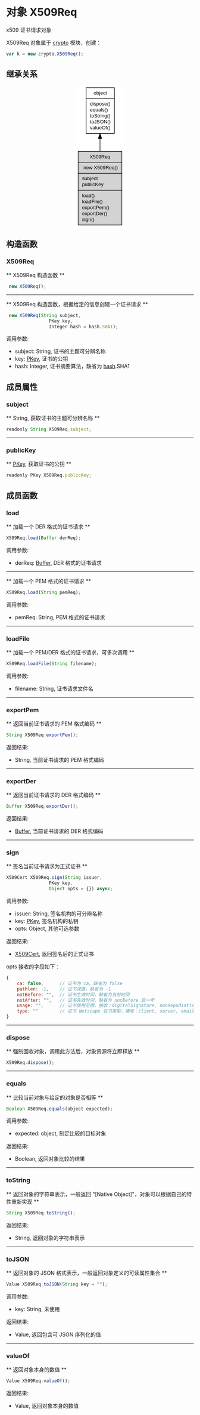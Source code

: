 # 对象 X509Req
x509 证书请求对象

X509Req 对象属于 [crypto](../../module/ifs/crypto.md) 模块，创建：
```JavaScript
var k = new crypto.X509Req();
```

## 继承关系
<div style="text-align: center;"><svg width="96pt" height="284pt" viewBox="0.00 0.00 96.00 284.00" xmlns="http://www.w3.org/2000/svg" xmlns:xlink="http://www.w3.org/1999/xlink">
<g id="graph0" class="graph" transform="scale(1 1) rotate(0) translate(4 280)">
<title>%0</title>
<polygon fill="#ffffff" stroke="transparent" points="-4,4 -4,-280 92,-280 92,4 -4,4"/>
<!-- object -->
<g id="node1" class="node">
<title>object</title>
<g id="a_node1"><a xlink:href="object.md" xlink:title="object">
<polygon fill="#ffffff" stroke="transparent" points="15.5,-184 15.5,-276 72.5,-276 72.5,-184 15.5,-184"/>
<polygon fill="none" stroke="#000000" points="16,-254 16,-276 73,-276 73,-254 16,-254"/>
<text text-anchor="start" x="31.1625" y="-262" font-family="Helvetica,sans-Serif" font-size="10.00" fill="#000000">object</text>
<polygon fill="none" stroke="#000000" points="16,-184 16,-254 73,-254 73,-184 16,-184"/>
<text text-anchor="start" x="21" y="-240" font-family="Helvetica,sans-Serif" font-size="10.00" fill="#000000"> dispose()</text>
<text text-anchor="start" x="21" y="-228" font-family="Helvetica,sans-Serif" font-size="10.00" fill="#000000"> equals()</text>
<text text-anchor="start" x="21" y="-216" font-family="Helvetica,sans-Serif" font-size="10.00" fill="#000000"> toString()</text>
<text text-anchor="start" x="21" y="-204" font-family="Helvetica,sans-Serif" font-size="10.00" fill="#000000"> toJSON()</text>
<text text-anchor="start" x="21" y="-192" font-family="Helvetica,sans-Serif" font-size="10.00" fill="#000000"> valueOf()</text>
</a>
</g>
</g>
<!-- X509Req -->
<g id="node2" class="node">
<title>X509Req</title>
<g id="a_node2"><a xlink:title="X509Req">
<polygon fill="#d3d3d3" stroke="transparent" points="0,0 0,-148 88,-148 88,0 0,0"/>
<polygon fill="none" stroke="#000000" points="0,-126 0,-148 88,-148 88,-126 0,-126"/>
<text text-anchor="start" x="23.1585" y="-134" font-family="Helvetica,sans-Serif" font-size="10.00" fill="#000000">X509Req</text>
<polygon fill="none" stroke="#000000" points="0,-104 0,-126 88,-126 88,-104 0,-104"/>
<text text-anchor="start" x="5" y="-112" font-family="Helvetica,sans-Serif" font-size="10.00" fill="#000000">  new X509Req()</text>
<polygon fill="none" stroke="#000000" points="0,-70 0,-104 88,-104 88,-70 0,-70"/>
<text text-anchor="start" x="5" y="-90" font-family="Helvetica,sans-Serif" font-size="10.00" fill="#000000"> subject</text>
<text text-anchor="start" x="5" y="-78" font-family="Helvetica,sans-Serif" font-size="10.00" fill="#000000"> publicKey</text>
<polygon fill="none" stroke="#000000" points="0,0 0,-70 88,-70 88,0 0,0"/>
<text text-anchor="start" x="5" y="-56" font-family="Helvetica,sans-Serif" font-size="10.00" fill="#000000"> load()</text>
<text text-anchor="start" x="5" y="-44" font-family="Helvetica,sans-Serif" font-size="10.00" fill="#000000"> loadFile()</text>
<text text-anchor="start" x="5" y="-32" font-family="Helvetica,sans-Serif" font-size="10.00" fill="#000000"> exportPem()</text>
<text text-anchor="start" x="5" y="-20" font-family="Helvetica,sans-Serif" font-size="10.00" fill="#000000"> exportDer()</text>
<text text-anchor="start" x="5" y="-8" font-family="Helvetica,sans-Serif" font-size="10.00" fill="#000000"> sign()</text>
</a>
</g>
</g>
<!-- object&#45;&gt;X509Req -->
<g id="edge1" class="edge">
<title>object-&gt;X509Req</title>
<path fill="none" stroke="#000000" d="M44,-173.455C44,-165.2637 44,-156.7302 44,-148.2558"/>
<polygon fill="#000000" stroke="#000000" points="40.5001,-173.6172 44,-183.6172 47.5001,-173.6173 40.5001,-173.6172"/>
</g>
</g>
</svg></div>

## 构造函数
        
### X509Req
** X509Req 构造函数 **
```JavaScript
 new X509Req();
```

--------------------------
** X509Req 构造函数，根据给定的信息创建一个证书请求 **
```JavaScript
 new X509Req(String subject,
                PKey key,
                Integer hash = hash.SHA1);
```

调用参数:
* subject: String, 证书的主题可分辨名称
* key: [PKey](PKey.md), 证书的公钥
* hash: Integer, 证书摘要算法，缺省为 [hash](../../module/ifs/hash.md).SHA1

## 成员属性
        
### subject
** String, 获取证书的主题可分辨名称 **
```JavaScript
readonly String X509Req.subject;
```

--------------------------
### publicKey
** [PKey](PKey.md), 获取证书的公钥 **
```JavaScript
readonly PKey X509Req.publicKey;
```

## 成员函数
        
### load
** 加载一个 DER 格式的证书请求 **
```JavaScript
X509Req.load(Buffer derReq);
```

调用参数:
* derReq: [Buffer](Buffer.md), DER 格式的证书请求

--------------------------
** 加载一个 PEM 格式的证书请求 **
```JavaScript
X509Req.load(String pemReq);
```

调用参数:
* pemReq: String, PEM 格式的证书请求

--------------------------
### loadFile
** 加载一个 PEM/DER 格式的证书请求，可多次调用 **
```JavaScript
X509Req.loadFile(String filename);
```

调用参数:
* filename: String, 证书请求文件名

--------------------------
### exportPem
** 返回当前证书请求的 PEM 格式编码 **
```JavaScript
String X509Req.exportPem();
```

返回结果:
* String, 当前证书请求的 PEM 格式编码

--------------------------
### exportDer
** 返回当前证书请求的 DER 格式编码 **
```JavaScript
Buffer X509Req.exportDer();
```

返回结果:
* [Buffer](Buffer.md), 当前证书请求的 DER 格式编码

--------------------------
### sign
** 签名当前证书请求为正式证书 **
```JavaScript
X509Cert X509Req.sign(String issuer,
                PKey key,
                Object opts = {}) async;
```

调用参数:
* issuer: String, 签名机构的可分辨名称
* key: [PKey](PKey.md), 签名机构的私钥
* opts: Object, 其他可选参数

返回结果:
* [X509Cert](X509Cert.md), 返回签名后的正式证书

opts 接收的字段如下：
```JavaScript
{
    ca: false,      // 证书为 ca，缺省为 false
    pathlen: -1,    // 证书深度，缺省为 -1
    notBefore: "",  // 证书生效时间，缺省为当前时间
    notAfter: "",   // 证书失效时间，缺省为 notBefore 后一年
    usage: "",      // 证书使用范围，接收：digitalSignature, nonRepudiation, keyEncipherment, dataEncipherment, keyAgreement, keyCertSign, cRLSign
    type: ""        // 证书 Netscape 证书类型，接收：client, server, email, objsign, reserved, sslCA, emailCA, objCA
}
```

--------------------------
### dispose
** 强制回收对象，调用此方法后，对象资源将立即释放 **
```JavaScript
X509Req.dispose();
```

--------------------------
### equals
** 比较当前对象与给定的对象是否相等 **
```JavaScript
Boolean X509Req.equals(object expected);
```

调用参数:
* expected: object, 制定比较的目标对象

返回结果:
* Boolean, 返回对象比较的结果

--------------------------
### toString
** 返回对象的字符串表示，一般返回 "[Native Object]"，对象可以根据自己的特性重新实现 **
```JavaScript
String X509Req.toString();
```

返回结果:
* String, 返回对象的字符串表示

--------------------------
### toJSON
** 返回对象的 JSON 格式表示，一般返回对象定义的可读属性集合 **
```JavaScript
Value X509Req.toJSON(String key = "");
```

调用参数:
* key: String, 未使用

返回结果:
* Value, 返回包含可 JSON 序列化的值

--------------------------
### valueOf
** 返回对象本身的数值 **
```JavaScript
Value X509Req.valueOf();
```

返回结果:
* Value, 返回对象本身的数值

